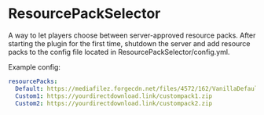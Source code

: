 # ResourcePackSelector

A way to let players choose between server-approved resource packs.
After starting the plugin for the first time, shutdown the server and add resource packs to the config file located in ResourcePackSelector/config.yml.

Example config:

```yml
resourcePacks:
  Default: https://mediafilez.forgecdn.net/files/4572/162/VanillaDefault+1.20.zip
  Custom1: https://yourdirectdownload.link/custompack1.zip
  Custom2: https://yourdirectdownload.link/custompack2.zip
```